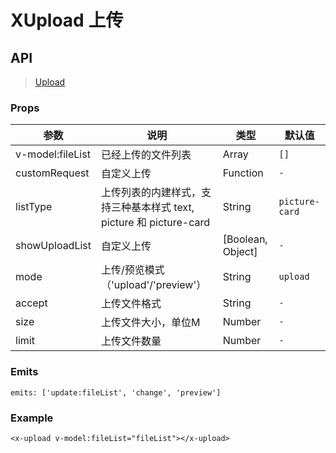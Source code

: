 # XUpload 上传

## API

> [Upload](https://www.antdv.com/components/upload-cn)

### Props

| 参数 | 说明 | 类型 | 默认值 |
| --- | --- | --- | --- |
| v-model:fileList | 已经上传的文件列表 | Array | `[]` |
| customRequest | 自定义上传 | Function | `-` |
| listType | 上传列表的内建样式，支持三种基本样式 text, picture 和 picture-card | String | `picture-card` |
| showUploadList | 自定义上传 | [Boolean, Object] | `-` |
| mode | 上传/预览模式（'upload'/'preview'） | String | `upload` |
| accept | 上传文件格式 | String | `-` |
| size | 上传文件大小，单位M | Number | `-` |
| limit | 上传文件数量 | Number | `-` |

### Emits

```vue
emits: ['update:fileList', 'change', 'preview']
```

### Example

```vue
<x-upload v-model:fileList="fileList"></x-upload>
```
